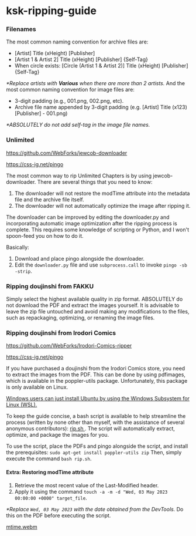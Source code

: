 # ksk-ripping-guide

### Filenames
The most common naming convention for archive files are:

- [Artist] Title (xHeight) [Publisher]
- [Artist 1 & Artist 2] Title (xHeight) [Publisher] {Self-Tag}
- When circle exists: [Circle (Artist 1 & Artist 2)] Title (xHeight) [Publisher] {Self-Tag}

_*Replace artists with **Various** when there are more than 2 artists._
And the most common naming convention for image files are:

- 3-digit padding (e.g., 001.png, 002.png, etc).
- Archive file name appended by 3-digit padding (e.g. [Artist] Title (x123) [Publisher] - 001.png)

_*ABSOLUTELY do not add self-tag in the image file names._

### Unlimited

https://github.com/WebForks/jewcob-downloader

https://css-ig.net/pingo

The most common way to rip Unlimited Chapters is by using jewcob-downloader. There are several things that you need to know: 

1) The downloader will not restore the modTime attribute into the metadata file and the archive file itself.
2) The downloader will not automatically optimize the image after ripping it.

The downloader can be improved by editing the downloader.py and incorporating automatic image optimization after the ripping process is complete. This requires some knowledge of scripting or Python, and I won't spoon-feed you on how to do it.

Basically: 
1) Download and place pingo alongside the downloader.
2) Edit the ```downloader.py``` file and use ```subprocess.call``` to invoke ```pingo -sb -strip```.
   
  
  
### Ripping doujinshi from FAKKU
Simply select the highest available quality in zip format. ABSOLUTELY do not download the PDF and extract the images yourself. It is advisable to leave the zip file untouched and avoid making any modifications to the files, such as repackaging, optimizing, or renaming the image files.

### Ripping doujinshi from Irodori Comics

https://github.com/WebForks/Irodori-Comics-ripper

https://css-ig.net/pingo

If you have purchased a doujinshi from the Irodori Comics store, you need to extract the images from the PDF. This can be done by using pdfimages, which is available in the poppler-utils package. Unfortunately, this package is only available on Linux.

<u> Windows users can just install Ubuntu by using the Windows Subsystem for Linux (WSL). </u>

To keep the guide concise, a bash script is available to help streamline the process (written by none other than myself, with the assistance of several anonymous contributors): <u> rip.sh </u> . The script will automatically extract, optimize, and package the images for you.

To use the script, place the PDFs and pingo alongside the script, and install the prerequisites:
```sudo apt-get install poppler-utils zip```
Then, simply execute the command ```bash rip.sh```.

#### Extra: Restoring modTime attribute

1) Retrieve the most recent value of the Last-Modified header.
2) Apply it using the command ```touch -a -m -d "Wed, 03 May 2023 00:00:00 +0000" target_file```.

_*Replace ```Wed, 03 May 2023``` with the date obtained from the DevTools._
Do this on the PDF before executing the script.

[mtime.webm](https://github.com/WebForks/ksk-ripping-guide/assets/35718739/c8ef1b7f-8fcc-455a-a60b-8224bd632c1d)
